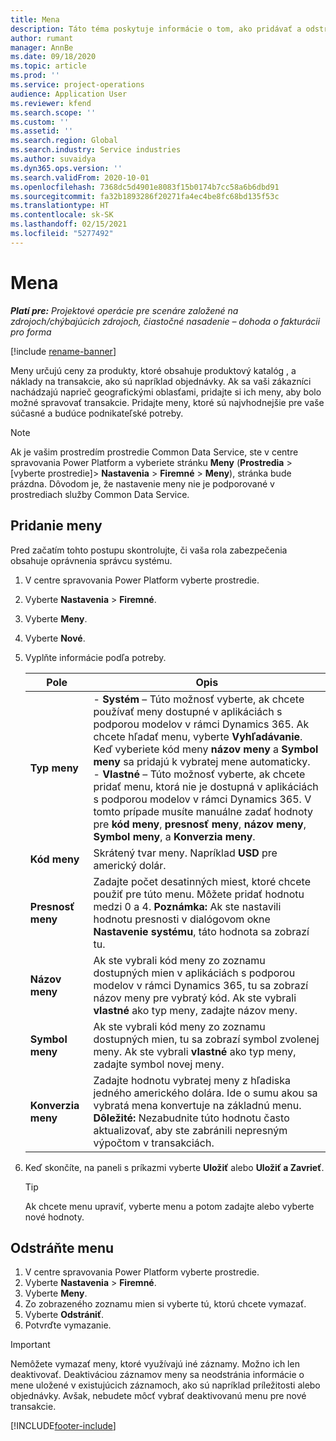 ```yaml
---
title: Mena
description: Táto téma poskytuje informácie o tom, ako pridávať a odstraňovať typy mien v Project Operations.
author: rumant
manager: AnnBe
ms.date: 09/18/2020
ms.topic: article
ms.prod: ''
ms.service: project-operations
audience: Application User
ms.reviewer: kfend
ms.search.scope: ''
ms.custom: ''
ms.assetid: ''
ms.search.region: Global
ms.search.industry: Service industries
ms.author: suvaidya
ms.dyn365.ops.version: ''
ms.search.validFrom: 2020-10-01
ms.openlocfilehash: 7368dc5d4901e8083f15b0174b7cc58a6b6dbd91
ms.sourcegitcommit: fa32b1893286f20271fa4ec4be8fc68bd135f53c
ms.translationtype: HT
ms.contentlocale: sk-SK
ms.lasthandoff: 02/15/2021
ms.locfileid: "5277492"
---
```

# <a name="currency"></a>Mena

_**Platí pre:** Projektové operácie pre scenáre založené na zdrojoch/chýbajúcich zdrojoch, čiastočné nasadenie – dohoda o fakturácii pro forma_

[!include [rename-banner](~/includes/cc-data-platform-banner.md)]

Meny určujú ceny za produkty, ktoré obsahuje produktový katalóg , a náklady na transakcie, ako sú napríklad objednávky. Ak sa vaši zákazníci nachádzajú naprieč geografickými oblasťami, pridajte si ich meny, aby bolo možné spravovať transakcie. Pridajte meny, ktoré sú najvhodnejšie pre vaše súčasné a budúce podnikateľské potreby.  

> [!NOTE]
> Ak je vašim prostredím prostredie Common Data Service, ste v centre spravovania Power Platform a vyberiete stránku **Meny** (**Prostredia** > [vyberte prostredie]> **Nastavenia** > **Firemné** > **Meny**), stránka bude prázdna. Dôvodom je, že nastavenie meny nie je podporované v prostrediach služby Common Data Service.

## <a name="add-a-currency"></a>Pridanie meny  
Pred začatím tohto postupu skontrolujte, či vaša rola zabezpečenia obsahuje oprávnenia správcu systému. 

1. V centre spravovania Power Platform vyberte prostredie. 
2. Vyberte **Nastavenia** > **Firemné**.
3. Vyberte **Meny**.  
4. Vyberte **Nové**.  
5. Vyplňte informácie podľa potreby.  


   |          Pole          |                                                                                                                                                                                                                                                                                                                                                                            Opis                                                                                                                                                                                                                                                                                                                                                                            |
   |-------------------------|-------------------------------------------------------------------------------------------------------------------------------------------------------------------------------------------------------------------------------------------------------------------------------------------------------------------------------------------------------------------------------------------------------------------------------------------------------------------------------------------------------------------------------------------------------------------------------------------------------------------------------------------------------------------------------------------------------------------------------------------------------------------|
   |    **Typ meny**    | - **Systém** – Túto možnosť vyberte, ak chcete používať meny dostupné v aplikáciách s podporou modelov v rámci Dynamics 365. Ak chcete hľadať menu, vyberte **Vyhľadávanie**. Keď vyberiete kód meny **názov meny** a **Symbol meny** sa pridajú k vybratej mene automaticky.<br />- **Vlastné** – Túto možnosť vyberte, ak chcete pridať menu, ktorá nie je dostupná v aplikáciách s podporou modelov v rámci Dynamics 365. V tomto prípade musíte manuálne zadať hodnoty pre **kód meny**, **presnosť meny**, **názov meny**, **Symbol meny**, a **Konverzia meny**. |
   |    **Kód meny**    |                                                                                                                                                                                                                                                                                                                                            Skrátený tvar meny. Napríklad **USD** pre americký dolár.                                                                                                                                                                                                                                                                                                                                            |
   | **Presnosť meny**  |                                                                                                                                                                                  Zadajte počet desatinných miest, ktoré chcete použiť pre túto menu.  Môžete pridať hodnotu medzi 0 a 4. **Poznámka:**  Ak ste nastavili hodnotu presnosti v dialógovom okne **Nastavenie systému**, táto hodnota sa zobrazí tu.                                                                                                                                                                                  |
   |    **Názov meny**    |                                                                                                                                                                                                                                         Ak ste vybrali kód meny zo zoznamu dostupných mien v aplikáciách s podporou modelov v rámci Dynamics 365, tu sa zobrazí názov meny pre vybratý kód. Ak ste vybrali **vlastné** ako typ meny, zadajte názov meny.                                                                                                                                                                                                                                          |
   |   **Symbol meny**   |                                                                                                                                                                                                                                                                      Ak ste vybrali kód meny zo zoznamu dostupných mien, tu sa zobrazí symbol zvolenej meny. Ak ste vybrali **vlastné** ako typ meny, zadajte symbol novej meny.                                                                                                                                                                                                                                                                       |
   | **Konverzia meny** |                                                                                                                                                                                                                                     Zadajte hodnotu vybratej meny z hľadiska jedného amerického dolára. Ide o sumu akou sa vybratá mena konvertuje na základnú menu. **Dôležité:**  Nezabudnite túto hodnotu často aktualizovať, aby ste zabránili nepresným výpočtom v transakciách.                                                                                                                                                                                                                                      |


6. Keď skončíte, na paneli s príkazmi vyberte **Uložiť** alebo **Uložiť a Zavrieť**.  

   > [!TIP]
   >  Ak chcete menu upraviť, vyberte menu a potom zadajte alebo vyberte nové hodnoty.  

## <a name="delete-a-currency"></a>Odstráňte menu  

1. V centre spravovania Power Platform vyberte prostredie. 
2. Vyberte **Nastavenia** > **Firemné**.
3. Vyberte **Meny**.  
4. Zo zobrazeného zoznamu mien si vyberte tú, ktorú chcete vymazať.  
5. Vyberte **Odstrániť**.  
6. Potvrďte vymazanie.  

> [!IMPORTANT]
>  Nemôžete vymazať meny, ktoré využívajú iné záznamy. Možno ich len deaktivovať. Deaktiváciou záznamov meny sa neodstránia informácie o mene uložené v existujúcich záznamoch, ako sú napríklad príležitosti alebo objednávky. Avšak, nebudete môcť vybrať deaktivovanú menu pre nové transakcie.  


[!INCLUDE[footer-include](../includes/footer-banner.md)]